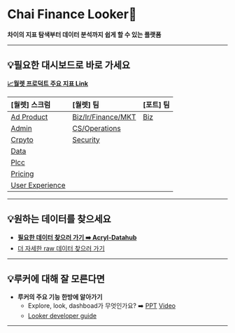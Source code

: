 
# Chai Finance Looker🚀

**차이의 지표 탐색부터 데이터 분석까지 쉽게 할 수 있는 플랫폼**


----
## 💡필요한 대시보드로 바로 가세요

[**📈월렛 프로덕트 주요 지표 Link**](https://chaifinance.cloud.looker.com/dashboards/224)

[월렛] 스크럼                                                         |[월렛] 팀                                                             |[포트] 팀                                                              |
:---------------------------------------------------------------------|:---------------------------------------------------------------------|:---------------------------------------------------------------------|
 [Ad Product](https://chaifinance.cloud.looker.com/folders/122)       |[Biz/Ir/Finance/MKT](https://chaifinance.cloud.looker.com/folders/127)|[Biz](https://chaifinance.cloud.looker.com/folders/141)               |
 [Admin](https://chaifinance.cloud.looker.com/folders/124)            |[CS/Operations](https://chaifinance.cloud.looker.com/folders/128)     |
 [Crpyto](https://chaifinance.cloud.looker.com/folders/123)           |[Security](https://chaifinance.cloud.looker.com/folders/126)          |
 [Data](https://chaifinance.cloud.looker.com/folders/119)             |                                                                      |
 [Plcc](https://chaifinance.cloud.looker.com/folders/116)             |                                                                      |
 [Pricing](https://chaifinance.cloud.looker.com/folders/121)          |                                                                      |
 [User Experience](https://chaifinance.cloud.looker.com/folders/120)  |                                                                      |


----
## 💡원하는 데이터를 찾으세요

* [**필요한 데이터 찾으러 가기 ➡️ Acryl-Datahub**](https://chai.acryl.io/search?filter_platform=urn%3Ali%3AdataPlatform%3Alooker&filter_tags=urn%3Ali%3Atag%3AActive&filter_typeNames=explore&page=2&query=)
* [더 자세한 raw 데이터 찾으러 가기](https://chai.acryl.io/search?filter_platform=urn:li:dataPlatform:redshift)


----
## 💡루커에 대해 잘 모른다면
* **루커의 주요 기능 한방에 알아가기**
  * Explore, look, dashboad가 무엇인가요? ➡️ [PPT](https://docs.google.com/presentation/d/1p85_zMsBvOea6IRPtDRCQKvXIzQx1K8Qh2tko-G7T8g/edit#slide=id.p)  [Video](https://docs.google.com/presentation/d/1p85_zMsBvOea6IRPtDRCQKvXIzQx1K8Qh2tko-G7T8g/edit#slide=id.p)
  * [Looker developer guide](https://www.notion.so/chaifinance/Looker-Developer-Guidance-e9a95ee755cf4a7292873847aff188d0)

----

